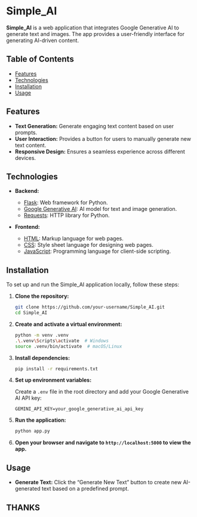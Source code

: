 # Simple_AI

**Simple_AI** is a web application that integrates Google Generative AI to generate text and images. The app provides a user-friendly interface for generating AI-driven content.

## Table of Contents

- [Features](#features)
- [Technologies](#technologies)
- [Installation](#installation)
- [Usage](#usage)

## Features

- **Text Generation:** Generate engaging text content based on user prompts.
- **User Interaction:** Provides a button for users to manually generate new text content.
- **Responsive Design:** Ensures a seamless experience across different devices.

## Technologies

- **Backend:**
  - [Flask](https://flask.palletsprojects.com/): Web framework for Python.
  - [Google Generative AI](https://cloud.google.com/generative-ai): AI model for text and image generation.
  - [Requests](https://docs.python-requests.org/en/latest/): HTTP library for Python.

- **Frontend:**
  - [HTML](https://developer.mozilla.org/en-US/docs/Web/HTML): Markup language for web pages.
  - [CSS](https://developer.mozilla.org/en-US/docs/Web/CSS): Style sheet language for designing web pages.
  - [JavaScript](https://developer.mozilla.org/en-US/docs/Web/JavaScript): Programming language for client-side scripting.

## Installation

To set up and run the Simple_AI application locally, follow these steps:

1. **Clone the repository:**

    ```bash
    git clone https://github.com/your-username/Simple_AI.git
    cd Simple_AI
    ```

2. **Create and activate a virtual environment:**

    ```bash
    python -m venv .venv
    .\.venv\Scripts\activate  # Windows
    source .venv/bin/activate  # macOS/Linux
    ```

3. **Install dependencies:**

    ```bash
    pip install -r requirements.txt
    ```

4. **Set up environment variables:**

    Create a `.env` file in the root directory and add your Google Generative AI API key:

    ```env
    GEMINI_API_KEY=your_google_generative_ai_api_key
    ```

5. **Run the application:**

    ```bash
    python app.py
    ```

6. **Open your browser and navigate to `http://localhost:5000` to view the app.**

## Usage

- **Generate Text:** Click the “Generate New Text” button to create new AI-generated text based on a predefined prompt.

## THANKS